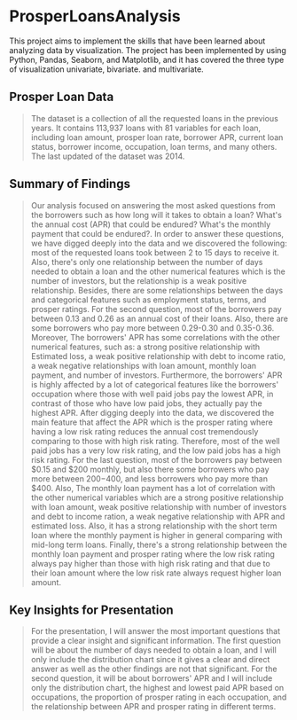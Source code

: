 # ProsperLoansAnalysis
This project aims to implement the skills that have been learned about analyzing data by visualization.  The project has been implemented by using Python, Pandas, Seaborn, and Matplotlib, and it has covered the three type of visualization univariate, bivariate. and multivariate.

## Prosper Loan Data

> The dataset is a collection of all the requested loans in the previous years. It contains 113,937 loans with 81 variables for each loan, including loan amount, prosper loan rate, borrower APR, current loan status, borrower income, occupation, loan terms, and many others. The last updated of the dataset was 2014. 


## Summary of Findings

> Our analysis focused on answering the most asked questions from the borrowers such as how long will it takes to obtain a loan? What's the annual cost (APR) that could be endured? What's the monthly payment that could be endured?. In order to answer these questions, we have digged deeply into the data and we discovered the following:  most of the requested loans took between 2 to 15 days to receive it. Also, there's only one relationship between the number of days needed to obtain a loan and the other numerical features which is the number of investors, but the relationship is a weak positive relationship. Besides, there are some relationships between the days and categorical features such as employment status, terms, and prosper ratings. For the second question, most of the borrowers pay between 0.13 and 0.26 as an annual cost of their loans. Also, there are some borrowers who pay more between 0.29-0.30 and 0.35-0.36. Moreover, The borrowers' APR has some correlations with the other numerical features, such as: a strong positive relationship with Estimated loss, a weak positive relationship with debt to income ratio, a weak negative relationships with loan amount, monthly loan payment, and number of investors. Furthermore, the borrowers' APR is highly affected by a lot of categorical features like the borrowers' occupation where those with well paid jobs pay the lowest APR, in contrast of those who have low paid jobs, they actually pay the highest APR. After digging deeply into the data, we discovered the main feature that affect the APR which is the prosper rating where having a low risk rating reduces the annual cost tremendously comparing to those with high risk rating. Therefore, most of the well paid jobs has a very low risk rating, and the low paid jobs has a high risk rating. For the last question, most of the borrowers pay between $0.15 and $200 monthly, but also there some borrowers who pay more between $200-$400, and less borrowers who pay more than $400. Also, The monthly loan payment has a lot of correlation with the other numerical variables which are a strong positive relationship with loan amount, weak positive relationship with number of investors and debt to income ration, a weak negative relationship with APR and estimated loss. Also, it has a strong relationship with the short term loan where the monthly payment is higher in general comparing with mid-long term loans. Finally, there's a strong relationship between the monthly loan payment and prosper rating where the low risk rating always pay higher than those with high risk rating and that due to their loan amount where the low risk rate always request higher loan amount.

## Key Insights for Presentation

> For the presentation, I will answer the most important questions that provide a clear insight and significant information. The first question will be about the number of days needed to obtain a loan, and I will only include the distribution chart since it gives a clear and direct answer as well as the other findings are not that significant. For the second question, it will be about borrowers' APR and I will include only the distribution chart, the highest and lowest paid APR based on occupations, the proportion of prosper rating in each occupation, and the relationship between APR and prosper rating in different terms.
